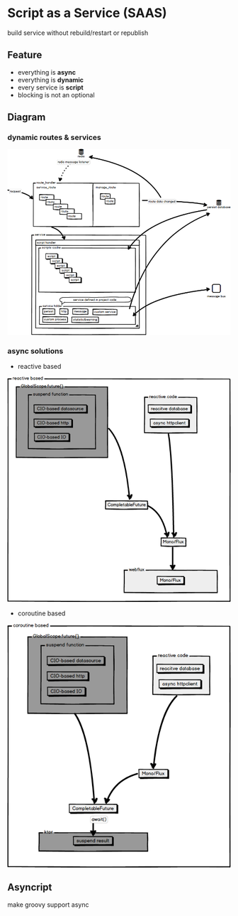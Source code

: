 # Script as a Service (SAAS)

build service without rebuild/restart or republish

## Feature

* everything is __async__
* everything is __dynamic__
* every service is __script__
* blocking is not an optional

## Diagram

### dynamic routes & services
![structure diagram](asset/script_as_service.png)

### async solutions
* reactive based

![reactive-based-async](asset/reactive-based-async.png)

* coroutine based

![reactive-based-async](asset/coroutine-based-async.png)

## Asyncript

make groovy support async